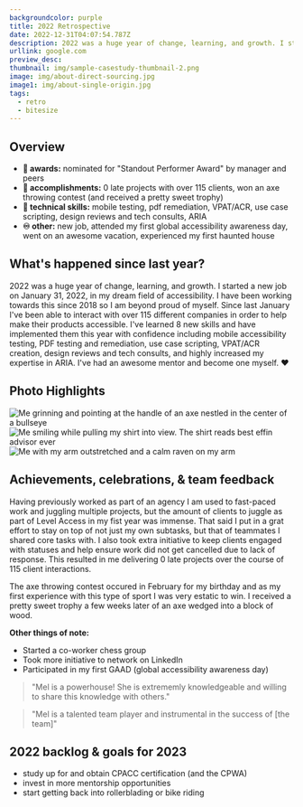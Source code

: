 ```yaml
---
backgroundcolor: purple
title: 2022 Retrospective
date: 2022-12-31T04:07:54.787Z
description: 2022 was a huge year of change, learning, and growth. I started a new job on January 31, 2022
urllink: google.com
preview_desc: 
thumbnail: img/sample-casestudy-thumbnail-2.png
image: img/about-direct-sourcing.jpg
image1: img/about-single-origin.jpg
tags:
  - retro
  - bitesize
---
```


## Overview
- **🥇 awards:** nominated for "Standout Performer Award" by manager and peers
- **🥈 accomplishments:** 0 late projects with over 115 clients, won an axe throwing contest (and received a pretty sweet trophy) 
- **🥉 technical skills:** mobile testing, pdf remediation, VPAT/ACR, use case scripting, design reviews and tech consults, ARIA
- **♾️ other:** new job, attended my first global accessibility awareness day, went on an awesome vacation, experienced my first haunted house


## What's happened since last year?
2022 was a huge year of change, learning, and growth. I started a new job on January 31, 2022, in my dream field of accessibility. I have been working towards this since 2018 so I am beyond proud of myself. Since last January I've been able to interact with over 115 different companies in order to help make their products accessible. I've learned 8 new skills and have implemented them this year with confidence including mobile accessibility testing, PDF testing and remediation, use case scripting, VPAT/ACR creation, design reviews and tech consults, and highly increased my expertise in ARIA. I've had an awesome mentor and become one myself. ♥

## Photo Highlights
![Me grinning and pointing at the handle of an axe nestled in the center of a bullseye](img/retros/axe.jpeg)
![Me smiling while pulling my shirt into view. The shirt reads best effin advisor ever](img/retros/best-advisor.jpeg)
![Me with my arm outstretched and a calm raven on my arm](img/retros/raven.jpeg)

## Achievements, celebrations, & team feedback
Having previously worked as part of an agency I am used to fast-paced work and juggling multiple projects, but the amount of clients to juggle as part of Level Access in my fist year was immense. That said I put in a grat effort to stay on top of not just my own subtasks, but that of teammates I shared core tasks with. I also took extra initiative to keep clients engaged with statuses and help ensure work did not get cancelled due to lack of response. This resulted in me delivering 0 late projects over the course of 115 client interactions.

The axe throwing contest occured in February for my birthday and as my first experience with this type of sport I was very estatic to win. I received a pretty sweet trophy a few weeks later of an axe wedged into a block of wood. 

**Other things of note:**
- Started a co-worker chess group 
- Took more initiative to network on LinkedIn
- Participated in my first GAAD (global accessibility awareness day)

>"Mel is a powerhouse! She is extrememly knowledgeable and willing to share this knowledge with others."

>"Mel is a talented team player and instrumental in the success of [the team]"

## 2022 backlog & goals for 2023
- study up for and obtain CPACC certification (and the CPWA)
- invest in more mentorship opportunities
- start getting back into rollerblading or bike riding